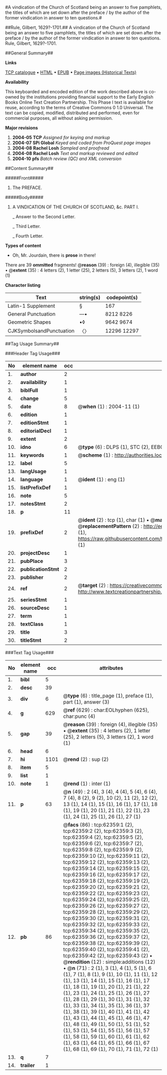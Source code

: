 #A vindication of the Church of Scotland being an answer to five pamphlets, the titles of which are set down after the preface / by the author of the former vindication in answer to ten questions.#

##Rule, Gilbert, 1629?-1701.##
A vindication of the Church of Scotland being an answer to five pamphlets, the titles of which are set down after the preface / by the author of the former vindication in answer to ten questions.
Rule, Gilbert, 1629?-1701.

##General Summary##

**Links**

[TCP catalogue](http://www.ota.ox.ac.uk/tcp/)  • 
[HTML](http://tei.it.ox.ac.uk/tcp/Texts-HTML/free/A57/A57865.html)  • 
[EPUB](http://tei.it.ox.ac.uk/tcp/Texts-EPUB/free/A57/A57865.epub) • 
[Page images (Historical Texts)](https://data.historicaltexts.jisc.ac.uk/view?pubId=eebo-12490561e&pageId=eebo-12490561e-62359-1)

**Availability**

This keyboarded and encoded edition of the
	       work described above is co-owned by the institutions
	       providing financial support to the Early English Books
	       Online Text Creation Partnership. This Phase I text is
	       available for reuse, according to the terms of Creative
	       Commons 0 1.0 Universal. The text can be copied,
	       modified, distributed and performed, even for
	       commercial purposes, all without asking permission.

**Major revisions**

1. __2004-05__ __TCP__ *Assigned for keying and markup*
1. __2004-07__ __SPi Global__ *Keyed and coded from ProQuest page images*
1. __2004-08__ __Rachel Losh__ *Sampled and proofread*
1. __2004-08__ __Rachel Losh__ *Text and markup reviewed and edited*
1. __2004-10__ __pfs__ *Batch review (QC) and XML conversion*

##Content Summary##

#####Front#####

1. The PREFACE.

#####Body#####

1. A VINDICATION OF THE CHURCH OF SCOTLAND, &c. PART I.

    _ Answer to the Second Letter.

    _ Third Letter.

    _ Fourth Letter.

**Types of content**

  * Oh, Mr. Jourdain, there is **prose** in there!

There are 39 **ommitted** fragments! 
 @__reason__ (39) : foreign (4), illegible (35)  •  @__extent__ (35) : 4 letters (2), 1 letter (25), 2 letters (5), 3 letters (2), 1 word (1)

**Character listing**


|Text|string(s)|codepoint(s)|
|---|---|---|
|Latin-1 Supplement|§|167|
|General Punctuation|—•|8212 8226|
|Geometric Shapes|▪◊|9642 9674|
|CJKSymbolsandPunctuation|〈〉|12296 12297|

##Tag Usage Summary##

###Header Tag Usage###

|No|element name|occ|attributes|
|---|---|---|---|
|1.|__author__|2||
|2.|__availability__|1||
|3.|__biblFull__|1||
|4.|__change__|5||
|5.|__date__|8| @__when__ (1) : 2004-11 (1)|
|6.|__edition__|1||
|7.|__editionStmt__|1||
|8.|__editorialDecl__|1||
|9.|__extent__|2||
|10.|__idno__|6| @__type__ (6) : DLPS (1), STC (2), EEBO-CITATION (1), OCLC (1), VID (1)|
|11.|__keywords__|1| @__scheme__ (1) : http://authorities.loc.gov/ (1)|
|12.|__label__|5||
|13.|__langUsage__|1||
|14.|__language__|1| @__ident__ (1) : eng (1)|
|15.|__listPrefixDef__|1||
|16.|__note__|5||
|17.|__notesStmt__|2||
|18.|__p__|11||
|19.|__prefixDef__|2| @__ident__ (2) : tcp (1), char (1)  •  @__matchPattern__ (2) : ([0-9\-]+):([0-9IVX]+) (1), (.+) (1)  •  @__replacementPattern__ (2) : http://eebo.chadwyck.com/downloadtiff?vid=$1&page=$2 (1), https://raw.githubusercontent.com/textcreationpartnership/Texts/master/tcpchars.xml#$1 (1)|
|20.|__projectDesc__|1||
|21.|__pubPlace__|3||
|22.|__publicationStmt__|2||
|23.|__publisher__|2||
|24.|__ref__|2| @__target__ (2) : https://creativecommons.org/publicdomain/zero/1.0/ (1), http://www.textcreationpartnership.org/docs/. (1)|
|25.|__seriesStmt__|1||
|26.|__sourceDesc__|1||
|27.|__term__|1||
|28.|__textClass__|1||
|29.|__title__|3||
|30.|__titleStmt__|2||


###Text Tag Usage###

|No|element name|occ|attributes|
|---|---|---|---|
|1.|__bibl__|5||
|2.|__desc__|39||
|3.|__div__|6| @__type__ (6) : title_page (1), preface (1), part (1), answer (3)|
|4.|__g__|629| @__ref__ (629) : char:EOLhyphen (625), char:punc (4)|
|5.|__gap__|39| @__reason__ (39) : foreign (4), illegible (35)  •  @__extent__ (35) : 4 letters (2), 1 letter (25), 2 letters (5), 3 letters (2), 1 word (1)|
|6.|__head__|6||
|7.|__hi__|1101| @__rend__ (2) : sup (2)|
|8.|__item__|5||
|9.|__list__|1||
|10.|__note__|1| @__rend__ (1) : inter (1)|
|11.|__p__|63| @__n__ (49) : 2 (4), 3 (4), 4 (4), 5 (4), 6 (4), 7 (4), 8 (2), 9 (2), 10 (2), 11 (2), 12 (2), 13 (1), 14 (1), 15 (1), 16 (1), 17 (1), 18 (1), 19 (1), 20 (1), 21 (1), 22 (1), 23 (1), 24 (1), 25 (1), 26 (1), 27 (1)|
|12.|__pb__|86| @__facs__ (86) : tcp:62359:1 (2), tcp:62359:2 (2), tcp:62359:3 (2), tcp:62359:4 (2), tcp:62359:5 (2), tcp:62359:6 (2), tcp:62359:7 (2), tcp:62359:8 (2), tcp:62359:9 (2), tcp:62359:10 (2), tcp:62359:11 (2), tcp:62359:12 (2), tcp:62359:13 (2), tcp:62359:14 (2), tcp:62359:15 (2), tcp:62359:16 (2), tcp:62359:17 (2), tcp:62359:18 (2), tcp:62359:19 (2), tcp:62359:20 (2), tcp:62359:21 (2), tcp:62359:22 (2), tcp:62359:23 (2), tcp:62359:24 (2), tcp:62359:25 (2), tcp:62359:26 (2), tcp:62359:27 (2), tcp:62359:28 (2), tcp:62359:29 (2), tcp:62359:30 (2), tcp:62359:31 (2), tcp:62359:32 (2), tcp:62359:33 (2), tcp:62359:34 (2), tcp:62359:35 (2), tcp:62359:36 (2), tcp:62359:37 (2), tcp:62359:38 (2), tcp:62359:39 (2), tcp:62359:40 (2), tcp:62359:41 (2), tcp:62359:42 (2), tcp:62359:43 (2)  •  @__rendition__ (12) : simple:additions (12)  •  @__n__ (71) : 2 (1), 3 (1), 4 (1), 5 (1), 6 (1), 7 (1), 8 (1), 9 (1), 10 (1), 11 (1), 12 (1), 13 (1), 14 (1), 15 (1), 16 (1), 17 (1), 18 (1), 19 (1), 20 (1), 21 (1), 22 (1), 23 (1), 24 (1), 25 (1), 26 (1), 27 (1), 28 (1), 29 (1), 30 (1), 31 (1), 32 (1), 33 (1), 34 (1), 35 (1), 36 (1), 37 (1), 38 (1), 39 (1), 40 (1), 41 (1), 42 (1), 43 (1), 44 (1), 45 (1), 46 (1), 47 (1), 48 (1), 49 (1), 50 (1), 51 (1), 52 (1), 53 (1), 54 (1), 55 (1), 56 (1), 57 (1), 58 (1), 59 (1), 60 (1), 61 (1), 62 (1), 63 (1), 64 (1), 65 (1), 66 (1), 67 (1), 68 (1), 69 (1), 70 (1), 71 (1), 72 (1)|
|13.|__q__|7||
|14.|__trailer__|1||
